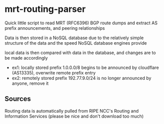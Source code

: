 # mrt-routing-parser
Quick little script to read MRT (RFC6396) BGP route dumps
and extract AS prefix announcements, and peering relationships


Data is then stored in a NoSQL database due to the relatively simple structure of the data
and the speed NoSQL database engines provide

local data is then compared with data in the database, and changes are to be made accordingly
- ex1: locally stored prefix 1.0.0.0/8 begins to be announced by cloudflare (AS13335), overwrite remote prefix entry
- ex2: remotely stored prefix 192.77.9.0/24 is no longer announced by anyone, remove it

## Sources
Routing data is automatically pulled from RIPE NCC's Routing and Information Services
(please be nice and don't download too much)

